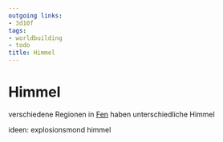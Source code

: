 ```yaml
---
outgoing links:
- 3d10f
tags:
- worldbuilding
- todo
title: Himmel
---
```

# Himmel

verschiedene Regionen in [Fen](3d10f) haben unterschiedliche Himmel

ideen:
explosionsmond himmel
